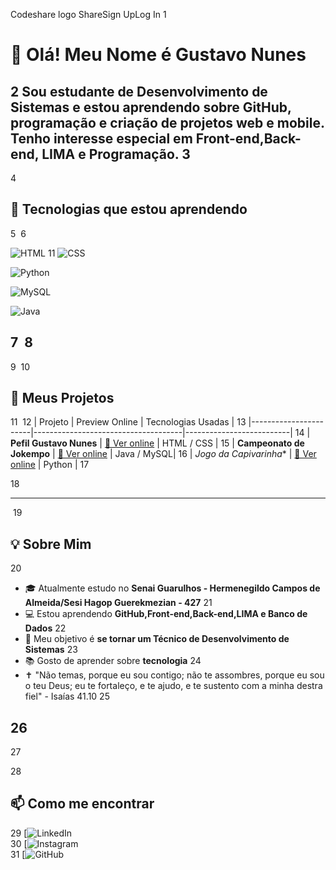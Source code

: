 Codeshare logo
 ShareSign UpLog In
1
# 👋 Olá! Meu Nome é Gustavo Nunes
2
Sou estudante de **Desenvolvimento de Sistemas** e estou aprendendo sobre **GitHub**, **programação** e **criação de projetos web e mobile**. Tenho interesse especial em Front-end,Back-end, LIMA e Programação.
3
---
4
## 🎯 Tecnologias que estou aprendendo
5
​
6


![HTML](https://img.shields.io/badge/-HTML5-E34F26?style=flat-square&logo=html5&logoColor=white)
11
![CSS](https://img.shields.io/badge/-CSS3-1572B6?style=flat-square&logo=css3)

![Python](https://img.shields.io/badge/-Python-3776AB?style=flat-square&logo=python&logoColor=white)

![MySQL](https://img.shields.io/badge/-MySQL-4479A1?style=flat-square&logo=mysql&logoColor=white)

![Java](https://img.shields.io/badge/-Java-007396?style=flat-square&logo=java&logoColor=white)

7
​
8
---
9
​
10
## 🚀 Meus Projetos
11
​
12
| Projeto               | Preview Online                        | Tecnologias Usadas        |
13
|-----------------------|-------------------------------------|--------------------------|
14
| **Pefil Gustavo Nunes** | [🔗 Ver online](http://127.0.0.1:5500/Perfil_GNunes_HTML_CSS-main/Perfil_GNunes_HTML_CSS-main/index.html) | HTML / CSS           |
15
| **Campeonato de Jokempo** | [🔗 Ver online](https://github.com/GustavoNunes7/Campeonato_de_Jokempo) | Java / MySQL|
16
| *Jogo da Capivarinha** | [🔗 Ver online](https://github.com/GustavoNunes7/Jogo-da-Capivarinha) | Python          |
17
​


18
​

---

​
19
## 💡 Sobre Mim
20
- 🎓 Atualmente estudo no **Senai Guarulhos - Hermenegildo Campos de Almeida/Sesi Hagop Guerekmezian - 427**
21
- 💻 Estou aprendendo **GitHub,Front-end,Back-end,LIMA e Banco de Dados**
22
- 🎯 Meu objetivo é **se tornar um Técnico de Desenvolvimento de Sistemas**
23
- 📚 Gosto de aprender sobre **tecnologia**
24
- ✝ "Não temas, porque eu sou contigo; não te assombres, porque eu sou o teu Deus; eu te fortaleço, e te ajudo, e te sustento com a minha destra fiel" - Isaías 41.10
25

​26
---
27​

28
## 📫 Como me encontrar
29
[![LinkedIn](https://www.linkedin.com/in/gustavo-nunes-a44ba234b/)  
30
[![Instagram](https://www.instagram.com/gununes.7/?next=%2F)  
31
[![GitHub](https://github.com/GustavoNunes7/)







